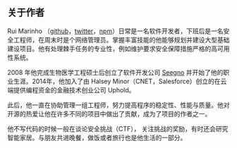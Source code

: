 ## 关于作者

Rui Marinho （[github](https://github.com/ruimarinho)，[twitter](https://twitter.com/ruipmarinho)，[npm](https://www.npmjs.com/~ruimarinho)）日常是一名软件开发者，下班后是一名安全工程师，在周末时是个网络管理员。掌握丰富技能的他能够规划并建设大型基础建设项目。他有处理棘手任务的专业性，例如维护要求安全保障措施严格的高可用性系统。

2008 年他完成生物医学工程硕士后创立了软件开发公司 [Seegno](https://seegno.com/) 并开始了他的职业生涯。2014年，他加入了由 Halsey Minor（CNET，Salesforce）创立的在云端提供编程资金的金融技术创业公司 Uphold。

此后，他一直在协助管理一组工程师，努力提高程序的稳定性、性能与质量。他对开源的热爱让他在许多不同的项目中做出了贡献，成为了项目的作者之一。

他不写代码的时候一般在谈论安全挑战（CTF）， 关注挑战的奖励，有时还会研究智能家居。与朋友共进晚餐，做饭或者旅行也是他生活的一部分。
